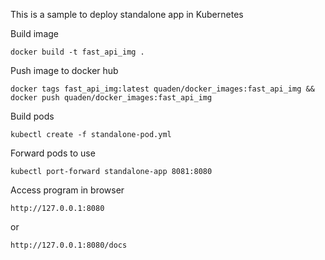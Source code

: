 This is a sample to deploy standalone app in Kubernetes

Build image
```
docker build -t fast_api_img .
```
Push image to docker hub
```
docker tags fast_api_img:latest quaden/docker_images:fast_api_img && docker push quaden/docker_images:fast_api_img
```

Build pods
```
kubectl create -f standalone-pod.yml
```
Forward pods to use
```
kubectl port-forward standalone-app 8081:8080
```

Access program in browser
```
http://127.0.0.1:8080
```
or
```
http://127.0.0.1:8080/docs
```